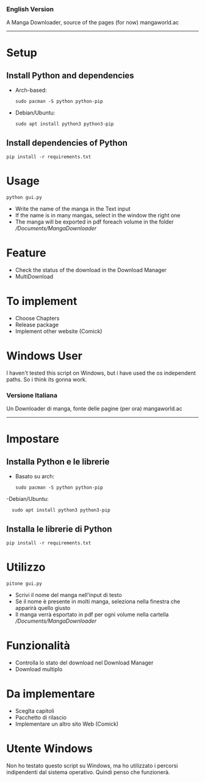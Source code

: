### English Version

A Manga Downloader, source of the pages (for now) mangaworld.ac

---

# Setup

## Install Python and dependencies

- Arch-based:

      sudo pacman -S python python-pip

- Debian/Ubuntu:

      sudo apt install python3 python3-pip

## Install dependencies of Python

    pip install -r requirements.txt

# Usage

    python gui.py

- Write the name of the manga in the Text input
- If the name is in many mangas, select in the window the right one
- The manga will be exported in pdf foreach volume in the folder _/Documents/MangaDownloader_

# Feature

- Check the status of the download in the Download Manager
- MultiDownload

# To implement

- Choose Chapters
- Release package
- Implement other website (Comick)

# Windows User

I haven't tested this script on Windows, but i have used the os independent paths. So i think its gonna work.

### Versione Italiana

Un Downloader di manga, fonte delle pagine (per ora) mangaworld.ac

---

# Impostare

## Installa Python e le librerie

- Basato su arch:

      sudo pacman -S python python-pip

-Debian/Ubuntu:

      sudo apt install python3 python3-pip

## Installa le librerie di Python

    pip install -r requirements.txt

# Utilizzo

    pitone gui.py

- Scrivi il nome del manga nell'input di testo
- Se il nome è presente in molti manga, seleziona nella finestra che apparirà quello giusto
- Il manga verrà esportato in pdf per ogni volume nella cartella _/Documents/MangaDownloader_

# Funzionalità

- Controlla lo stato del download nel Download Manager
- Download multiplo

# Da implementare

- Sceglta capitoli
- Pacchetto di rilascio
- Implementare un altro sito Web (Comick)

# Utente Windows

Non ho testato questo script su Windows, ma ho utilizzato i percorsi indipendenti dal sistema operativo. Quindi penso che funzionerà.
